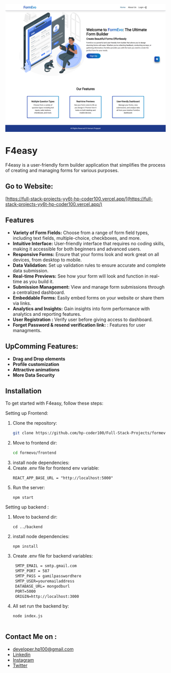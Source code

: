![Screenshot](https://github.com/hp-coder100/Full-Stack-Projects/blob/b76126d1d732fc70ca043977acf9f896f1c0a530/formevo/frontend/Screenshots/homepage.png)

# F4easy

F4easy is a user-friendly form builder application that simplifies the process of creating and managing forms for various purposes.

## Go to Website:
   [https://full-stack-projects-yy6t-hp-coder100.vercel.app/](https://full-stack-projects-yy6t-hp-coder100.vercel.app/)


## Features

- **Variety of Form Fields:** Choose from a range of form field types, including text fields, multiple-choice, checkboxes, and more.
- **Intuitive Interface:** User-friendly interface that requires no coding skills, making it accessible for both beginners and advanced users.
- **Responsive Forms:** Ensure that your forms look and work great on all devices, from desktop to mobile.
- **Data Validation:** Set up validation rules to ensure accurate and complete data submission.
- **Real-time Previews:** See how your form will look and function in real-time as you build it.
- **Submission Management:** View and manage form submissions through a centralized dashboard.
- **Embeddable Forms:** Easily embed forms on your website or share them via links.
- **Analytics and Insights:** Gain insights into form performance with analytics and reporting features.
- **User Registration :** Verify user before giving access to dashboard.
- **Forget Password & resend verification link:** : Features for user managments.


## UpComming Features:
- **Drag and Drop elements**
- **Profile customization**
- **Attractive animations**
- **More Data Security**

  
## Installation

To get started with F4easy, follow these steps:

Setting up Frontend:

1. Clone the repository:
   ```bash
   git clone https://github.com/hp-coder100/Full-Stack-Projects/formevo

2. Move to frontend dir:
   ```bash
   cd formevo/frontend
3. install node dependencies:
4. Create .env file for frontend env variable:
   ```base
   REACT_APP_BASE_URL = "http://localhost:5000"
5. Run the server:
   ```base
   npm start

Setting up backend :
1. Move to backend dir:
   ```base
   cd ../backend

2. install node dependencies:
   ```base
   npm install
3. Create .env file for backend variables:
   ```base
    SMTP_EMAIL = smtp.gmail.com
    SMTP_PORT = 587
    SMTP_PASS = gamilpasswordhere
    SMTP_USER=youremailaddress
    DATABASE_URL= mongodburl
    PORT=5000
    ORIGIN=http://localhost:3000

4. All set run the backend by:
   ```base
   node index.js


## Contact Me on :
-  [developer.hp100@gmail.com](mailto:developer.hp100@gmail.com)
-  [Linkedin](https://www.linkedin.com/in/prajapatihemant/)
-  [Instagram](https://instagram.com/_._psycho.thinker_._?igshid=ZDc4ODBmNjlmNQ==)
-  [Twitter](https://twitter.com/HpCoder100)
